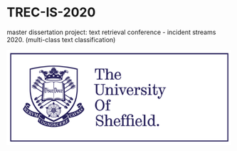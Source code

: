 # TREC-IS-2020
master dissertation project: text retrieval conference - incident streams 2020. (multi-class text classification)

<img src="image/sheffield.png" width="550">
